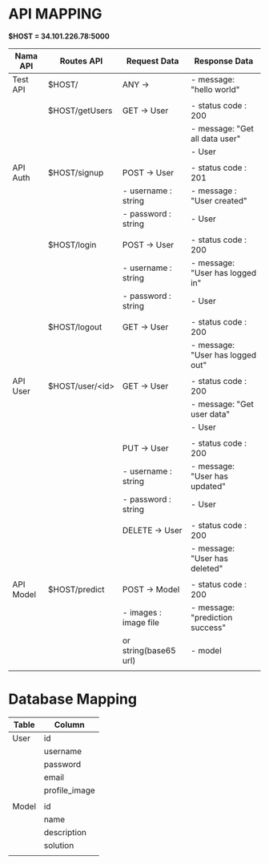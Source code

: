 # API MAPPING

**$HOST = 34.101.226.78:5000**

|  Nama API  |   Routes API          |     Request Data         |        Response Data             |
|------------|-----------------------|--------------------------|----------------------------------|
| Test API   | $HOST/                | ANY ->                   | - message: "hello world"         |
|            |                       |                          |                                  |
|            | $HOST/getUsers        | GET -> User              | - status code : 200              |
|            |                       |                          | - message: "Get all data user"   |
|            |                       |                          | - User                           |
|            |                       |                          |                                  |
| API Auth   | $HOST/signup          | POST -> User             | - status code : 201              |
|            |                       | - username : string      | - message : "User created"       |
|            |                       | - password : string      | - User                           |
|            |                       |                          |                                  |
|            | $HOST/login           | POST -> User             | - status code : 200              |
|            |                       | - username : string      | - message: "User has logged in"  |
|            |                       | - password : string      | - User                           |
|            |                       |                          |                                  |
|            | $HOST/logout          | GET -> User              | - status code : 200              |
|            |                       |                          | - message: "User has logged out" |
|            |                       |                          |                                  |
| API User   | $HOST/user/&lt;id&gt; | GET -> User              | - status code : 200              |
|            |                       |                          | - message: "Get user data"       |
|            |                       |                          | - User                           |
|            |                       |                          |                                  |
|            |                       | PUT  -> User             | - status code : 200              |
|            |                       | - username : string      | - message: "User has updated"    |
|            |                       | - password : string      | - User                           |
|            |                       |                          |                                  |
|            |                       | DELETE  -> User          | - status code : 200              |
|            |                       |                          | - message: "User has deleted"    |
|            |                       |                          |                                  |
| API Model  | $HOST/predict         | POST -> Model            | - status code : 200              |
|            |                       | - images : image file    | - message: "prediction success"  |
|            |                       |   or string(base65 url)  | - model                          |
|            |                       |                          |                                  |

# Database Mapping

| Table |     Column     |
|-------|----------------|
| User  | id             |
|       | username       |
|       | password       |
|       | email          |
|       | profile_image  |
|       |                |
| Model | id             |
|       | name           |
|       | description    |
|       | solution       |
|       |                |